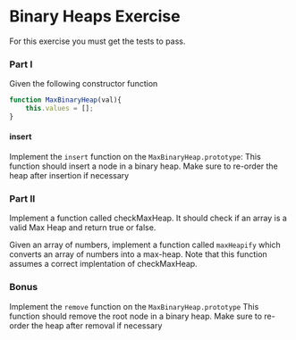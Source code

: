 # Binary Heaps Exercise

For this exercise you must get the tests to pass.

### Part I

Given the following constructor function

```js
function MaxBinaryHeap(val){
    this.values = [];
}
```

#### insert

Implement the `insert` function on the `MaxBinaryHeap.prototype`: This function should insert a node in a binary heap. Make sure to re-order the heap after insertion if necessary

### Part II

Implement a function called checkMaxHeap. It should check if an array is a valid Max Heap and return true or false.

Given an array of numbers, implement a function called `maxHeapify` which converts an array of numbers into a max-heap. Note that this function assumes a correct implentation of checkMaxHeap.

### Bonus

Implement the `remove` function on the `MaxBinaryHeap.prototype` This function should remove the root node in a binary heap. Make sure to re-order the heap after removal if necessary
